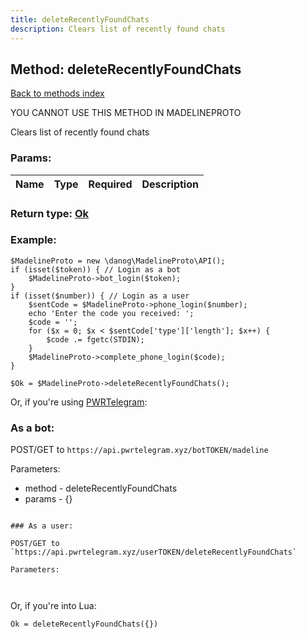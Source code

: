 ```yaml
---
title: deleteRecentlyFoundChats
description: Clears list of recently found chats
---
```

## Method: deleteRecentlyFoundChats  
[Back to methods index](index.md)


YOU CANNOT USE THIS METHOD IN MADELINEPROTO


Clears list of recently found chats

### Params:

| Name     |    Type       | Required | Description |
|----------|:-------------:|:--------:|------------:|


### Return type: [Ok](../types/Ok.md)

### Example:


```
$MadelineProto = new \danog\MadelineProto\API();
if (isset($token)) { // Login as a bot
    $MadelineProto->bot_login($token);
}
if (isset($number)) { // Login as a user
    $sentCode = $MadelineProto->phone_login($number);
    echo 'Enter the code you received: ';
    $code = '';
    for ($x = 0; $x < $sentCode['type']['length']; $x++) {
        $code .= fgetc(STDIN);
    }
    $MadelineProto->complete_phone_login($code);
}

$Ok = $MadelineProto->deleteRecentlyFoundChats();
```

Or, if you're using [PWRTelegram](https://pwrtelegram.xyz):

### As a bot:

POST/GET to `https://api.pwrtelegram.xyz/botTOKEN/madeline`

Parameters:

* method - deleteRecentlyFoundChats
* params - {}

```

### As a user:

POST/GET to `https://api.pwrtelegram.xyz/userTOKEN/deleteRecentlyFoundChats`

Parameters:



```

Or, if you're into Lua:

```
Ok = deleteRecentlyFoundChats({})
```

